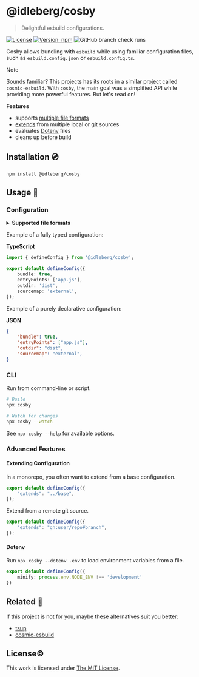 # @idleberg/cosby

> Delightful esbuild configurations.

[![License](https://img.shields.io/github/license/idleberg/node-cosby?color=blue&style=for-the-badge)](https://github.com/idleberg/node-cosby/blob/main/LICENSE)
[![Version: npm](https://img.shields.io/npm/v/@idleberg/cosby?style=for-the-badge)](https://www.npmjs.org/package/@idleberg/cosby)
![GitHub branch check runs](https://img.shields.io/github/check-runs/idleberg/node-cosby/main?style=for-the-badge)

Cosby allows bundling with `esbuild` while using familiar configuration files, such as `esbuild.config.json` or `esbuild.config.ts`.

> [!NOTE]
> Sounds familiar? This projects has its roots in a similar project called `cosmic-esbuild`. With `cosby`, the main goal was a simplified API while providing more powerful features. But let's read on!

**Features**

- supports [multiple file formats](#configuration)
- [extends](#extending-configuration) from multiple local or git sources
- evaluates [Dotenv](https://github.com/idleberg/node-cosby#dotenv) files
- cleans up before build

## Installation 💿

```shell
npm install @idleberg/cosby
```

## Usage 🚀

### Configuration

<details>
<summary><strong>Supported file formats</strong></summary>

- `esbuild.config.js`
- `esbuild.config.ts`
- `esbuild.config.mjs`
- `esbuild.config.cjs`
- `esbuild.config.mts`
- `esbuild.config.cts`
- `esbuild.config.json`
- `esbuild.config.jsonc`
- `esbuild.config.json5`
- `esbuild.config.yaml`
- `esbuild.config.yml`
- `esbuild.config.toml`

</details>

Example of a fully typed configuration:

**TypeScript**

```typescript
import { defineConfig } from '@idleberg/cosby';

export default defineConfig({
	bundle: true,
	entryPoints: ['app.js'],
	outdir: 'dist',
	sourcemap: 'external',
});
```

Example of a purely declarative configuration:

**JSON**

```json
{
	"bundle": true,
	"entryPoints": ["app.js"],
	"outdir": "dist",
	"sourcemap": "external",
}
```

### CLI

Run from command-line or script.

```sh
# Build
npx cosby

# Watch for changes
npx cosby --watch
```

See `npx cosby --help` for available options.

### Advanced Features

#### Extending Configuration

In a monorepo, you often want to extend from a base configuration.

```typescript
export default defineConfig({
	"extends": "../base",
});
```

Extend from a remote git source.

```typescript
export default defineConfig({
	"extends": "gh:user/repo#branch",
}):
```

#### Dotenv

Run `npx cosby --dotenv .env` to load environment variables from a file.

```typescript
export default defineConfig({
	minify: process.env.NODE_ENV !== 'development'
})
```

## Related 👫

If this project is not for you, maybe these alternatives suit you better:

- [tsup](https://www.npmjs.com/package/tsup)
- [cosmic-esbuild](https://www.npmjs.com/package/cosmic-esbuild)

## License©️

This work is licensed under [The MIT License](LICENSE).
